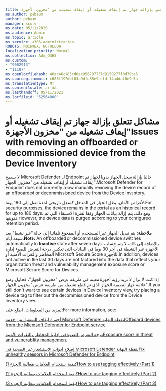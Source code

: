 ```yaml
---
title: مشاكل تتعلق بإزالة جهاز تم إيقاف تشغيله أو إيقاف تشغيله من "مخزون الأجهزة"
ms.author: pebaum
author: pebaum
manager: scotv
ms.date: 05/11/2020
ms.audience: Admin
ms.topic: article
ms.service: o365-administration
ROBOTS: NOINDEX, NOFOLLOW
localization_priority: Normal
ms.collection: Adm_O365
ms.custom:
- "9002913"
- "11187"
ms.openlocfilehash: 46ac46c583cd0ac956797737d8150277f0d79ba5
ms.sourcegitcommit: c685f197dbf83a9dfd85e9acfdf14a4daf0e9a5a
ms.translationtype: MT
ms.contentlocale: ar-SA
ms.lasthandoff: 05/11/2021
ms.locfileid: "52564000"
---
```

# <a name="issues-with-removing-an-offboarded-or-decommissioned-device-from-the-device-inventory"></a><span data-ttu-id="950b9-102">مشاكل تتعلق بإزالة جهاز تم إيقاف تشغيله أو إيقاف تشغيله من "مخزون الأجهزة"</span><span class="sxs-lookup"><span data-stu-id="950b9-102">Issues with removing an offboarded or decommissioned device from the Device Inventory</span></span>

<span data-ttu-id="950b9-103">لا يسمح Microsoft Defender ل Endpoint حاليا بإزالة سجل الجهاز يدويا لجهاز تم إيقاف تشغيله أو إيقاف تشغيله من "مخزون الجهاز".</span><span class="sxs-lookup"><span data-stu-id="950b9-103">Microsoft Defender for Endpoint does not currently allow manually removing the device record of an offboarded or decommissioned device from the Device Inventory.</span></span>

<span data-ttu-id="950b9-104">لأغراض الأمان، يظل الجهاز في المدخل كسجل تاريخي لمدة تصل إلى 180 يوما.</span><span class="sxs-lookup"><span data-stu-id="950b9-104">For security purposes, the device remains in the portal as an historical record for up to 180 days.</span></span> <span data-ttu-id="950b9-105">ومع ذلك، يتم إزالة بيانات الجهاز وفقا لفترة الاستبقاء التي تم تكوينها.</span><span class="sxs-lookup"><span data-stu-id="950b9-105">However, the device data is purged according to your configured retention period.</span></span>

<span data-ttu-id="950b9-106">**ملاحظة:** يتم تبديل الجهاز غير المستخدم أو المفجوع  تلقائيا إلى حالة "غير نشط" بعد سبعة أيام.</span><span class="sxs-lookup"><span data-stu-id="950b9-106">**Note:** An offboarded or decommissioned device switches automatically to **Inactive** state after seven days.</span></span> <span data-ttu-id="950b9-107">بالإضافة إلى ذلك، لا يتم حساب الأجهزة غير النشطة في آخر 30 يوما في البيانات التي تعكس درجة التعرض للضوء إدارة المخاطر والثغرات الأمنية أو Microsoft Secure Score للأجهزة.</span><span class="sxs-lookup"><span data-stu-id="950b9-107">In addition, devices not active in the last 30 days are not factored into the data that reflects your organization threat and vulnerability management exposure score or Microsoft Secure Score for Devices.</span></span>
 
<span data-ttu-id="950b9-108">إذا كنت لا تزال لا تريد رؤية أجهزة معينة في طريقة عرض "مخزون الجهاز"، فحاول وضع علامة جهاز لتصفية الجهاز الذي تم قطع تشغيله من طريقة عرض "مخزون الجهاز".</span><span class="sxs-lookup"><span data-stu-id="950b9-108">If you still don't want to see certain devices in Device Inventory view, try placing a device tag to filter out the decommissioned device from the Device Inventory view.</span></span>

<span data-ttu-id="950b9-109">لمزيد من المعلومات، اطلع على:</span><span class="sxs-lookup"><span data-stu-id="950b9-109">For more information, see:</span></span>

[<span data-ttu-id="950b9-110">أجهزة إيقاف التشغيل من خدمة Microsoft Defender لنقطة النهاية</span><span class="sxs-lookup"><span data-stu-id="950b9-110">Offboard devices from the Microsoft Defender for Endpoint service</span></span>](/microsoft-365/security/defender-endpoint/offboard-machines.md)

[<span data-ttu-id="950b9-111">درجة التعرض للضوء في إدارة المخاطر والثغرات الأمنية</span><span class="sxs-lookup"><span data-stu-id="950b9-111">Exposure score in threat and vulnerability management</span></span>](/microsoft-365/security/defender-endpoint/tvm-exposure-score.md)

[<span data-ttu-id="950b9-112">إصلاح أدوات الاستشعار غير الصحية في Microsoft Defender لنقطة النهاية</span><span class="sxs-lookup"><span data-stu-id="950b9-112">Fix unhealthy sensors in Microsoft Defender for Endpoint</span></span>](/microsoft-365/security/defender-endpoint/fix-unhealthy-sensors#inactive-devices.md)

[<span data-ttu-id="950b9-113">كيفية استخدام العلامات بفعالية (الجزء 1)</span><span class="sxs-lookup"><span data-stu-id="950b9-113">How to use tagging effectively (Part 1)</span></span>](https://techcommunity.microsoft.com/t5/microsoft-defender-for-endpoint/how-to-use-tagging-effectively-part-1/ba-p/1964058)

[<span data-ttu-id="950b9-114">كيفية استخدام العلامات بفعالية (الجزء 2)</span><span class="sxs-lookup"><span data-stu-id="950b9-114">How to use tagging effectively (Part 2)</span></span>](https://techcommunity.microsoft.com/t5/microsoft-defender-for-endpoint/how-to-use-tagging-effectively-part-2/ba-p/1962008)

[<span data-ttu-id="950b9-115">كيفية استخدام العلامات بفعالية (الجزء 3)</span><span class="sxs-lookup"><span data-stu-id="950b9-115">How to use tagging effectively (Part 3)</span></span>](https://techcommunity.microsoft.com/t5/microsoft-defender-for-endpoint/how-to-use-tagging-effectively-part-3/ba-p/1964073)




